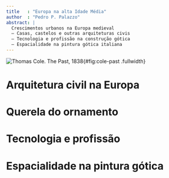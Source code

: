 ```yaml
---
title   : "Europa na alta Idade Média"
author  : "Pedro P. Palazzo"
abstract: |
  Crescimentos urbanos na Europa medieval
  – Casas, castelos e outras arquiteturas civis
  – Tecnologia e profissão na construção gótica
  – Espacialidade na pintura gótica italiana
---
```


![Thomas Cole. The Past, 1838](https://upload.wikimedia.org/wikipedia/commons/f/ff/Cole_Thomas_The_Past_1838.jpg){#fig:cole-past .fullwidth}

# Arquitetura civil na Europa #

# Querela do ornamento #

# Tecnologia e profissão #

# Espacialidade na pintura gótica #

